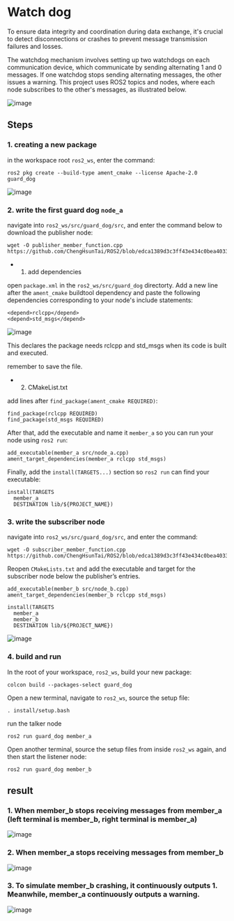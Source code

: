 # Watch dog
To ensure data integrity and coordination during data exchange, it's crucial to detect disconnections or crashes to prevent message transmission failures and losses.

The watchdog mechanism involves setting up two watchdogs on each communication device, which communicate by sending alternating 1 and 0 messages. If one watchdog stops sending alternating messages, the other issues a warning. This project uses ROS2 topics and nodes, where each node subscribes to the other's messages, as illustrated below.

![image](https://github.com/ChengHsunTai/ROS2/assets/137912642/113e1e32-3c92-48c4-ab8d-c4ea99120c17)

## Steps
### 1. creating a new package

in the workspace root `ros2_ws`, enter the command:
```
ros2 pkg create --build-type ament_cmake --license Apache-2.0 guard_dog
```

![image](https://github.com/ChengHsunTai/ROS2/assets/137912642/56493ceb-2c6b-450c-8f34-2a4251e975b1)


### 2. write the first guard dog  `node_a`


navigate into `ros2_ws/src/guard_dog/src`, and enter the command below to download the publisher node:

```
wget -O publisher_member_function.cpp https://github.com/ChengHsunTai/ROS2/blob/edca1389d3c3ff43e434c0bea40336e696d3e068/project/%E7%9C%8B%E9%96%80%E7%8B%97/member_a.cpp
```
* 1. add dependencies
 
open `package.xml` in the `ros2_ws/src/guard_dog` directorty.
Add a new line after the `ament_cmake` buildtool dependency and paste the following dependencies corresponding to your node's include statements:

```
<depend>rclcpp</depend>
<depend>std_msgs</depend>
```

![image](https://github.com/ChengHsunTai/ROS2/assets/137912642/0c734d73-e374-42f1-8c01-0952aceb3d27)

This declares the package needs rclcpp and std_msgs when its code is built and executed.

remember to save the file.

* 2. CMakeList.txt

add lines after `find_package(ament_cmake REQUIRED)`:

```
find_package(rclcpp REQUIRED)
find_package(std_msgs REQUIRED)
```
After that, add the executable and name it `member_a` so you can run your node using `ros2 run`:

```
add_executable(member_a src/node_a.cpp)
ament_target_dependencies(member_a rclcpp std_msgs)
```

Finally, add the `install(TARGETS...)` section so `ros2 run` can find your executable:

```
install(TARGETS
  member_a
  DESTINATION lib/${PROJECT_NAME})
```

### 3. write the subscriber node

navigate into `ros2_ws/src/guard_dog/src`, and enter the command:

```
wget -O subscriber_member_function.cpp https://github.com/ChengHsunTai/ROS2/blob/edca1389d3c3ff43e434c0bea40336e696d3e068/project/%E7%9C%8B%E9%96%80%E7%8B%97/member_b.cpp
```

Reopen `CMakeLists.txt` and add the executable and target for the subscriber node below the publisher’s entries.

```
add_executable(member_b src/node_b.cpp)
ament_target_dependencies(member_b rclcpp std_msgs)

install(TARGETS
  member_a
  member_b
  DESTINATION lib/${PROJECT_NAME})
```

![image](https://github.com/ChengHsunTai/ROS2/assets/137912642/1df5ada4-9a6c-4039-bc4d-ef4ee645d889)

### 4. build and run

In the root of your workspace, `ros2_ws`, build your new package:

```
colcon build --packages-select guard_dog
```

Open a new terminal, navigate to `ros2_ws`, source the setup file:

```
. install/setup.bash
```

run the talker node

```
ros2 run guard_dog member_a
```

Open another terminal, source the setup files from inside `ros2_ws` again, and then start the listener node:

```
ros2 run guard_dog member_b
```


## result

### 1. When member_b stops receiving messages from member_a (left terminal is member_b, right terminal is member_a)
![image](https://github.com/ChengHsunTai/ROS2/assets/137912642/1fdbf4a8-2a1f-437a-9825-9fecd826a1bd)

### 2. When member_a stops receiving messages from member_b

![image](https://github.com/ChengHsunTai/ROS2/assets/137912642/4155d0a2-76fa-4e24-8a43-f15ec5d8b760)

### 3. To simulate member_b crashing, it continuously outputs 1. Meanwhile, member_a continuously outputs a warning.

![image](https://github.com/ChengHsunTai/ROS2/assets/137912642/785d3633-74b0-4c7a-922e-5190cdb5143f)



